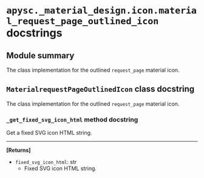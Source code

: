# `apysc._material_design.icon.material_request_page_outlined_icon` docstrings

## Module summary

The class implementation for the outlined `request_page` material icon.

## `MaterialrequestPageOutlinedIcon` class docstring

The class implementation for the outlined `request_page` material icon.

### `_get_fixed_svg_icon_html` method docstring

Get a fixed SVG icon HTML string.<hr>

**[Returns]**

- `fixed_svg_icon_html`: str
  - Fixed SVG icon HTML string.